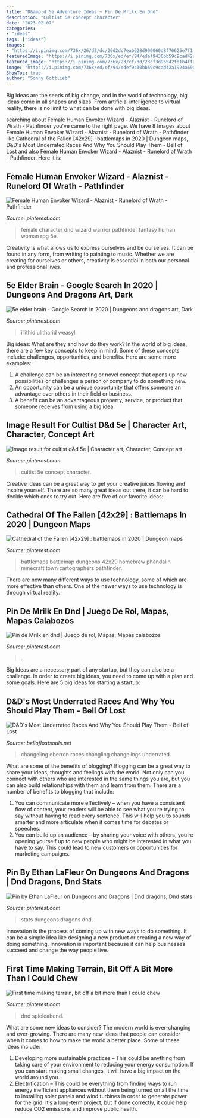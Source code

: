```yaml
---
title: "D&amp;d 5e Adventure Ideas ~ Pin De Mrilk En Dnd"
description: "Cultist 5e concept character"
date: "2023-02-07"
categories:
- "ideas"
tags: ["ideas"]
images:
- "https://i.pinimg.com/736x/26/d2/dc/26d2dc7eab628d900060d8f76625e7f1.jpg"
featuredImage: "https://i.pinimg.com/736x/ed/ef/94/edef9430bb59c9cad42a1924a69a68b6.jpg"
featured_image: "https://i.pinimg.com/736x/23/cf/3d/23cf3d95542fd1b4ffad9d12200aa2f5.jpg"
image: "https://i.pinimg.com/736x/ed/ef/94/edef9430bb59c9cad42a1924a69a68b6.jpg"
ShowToc: true
author: "Sonny Gottlieb"
---
```



Big ideas are the seeds of big change, and in the world of technology, big ideas come in all shapes and sizes. From artificial intelligence to virtual reality, there is no limit to what can be done with big ideas.

	

		
searching about Female Human Envoker Wizard - Alaznist - Runelord of Wrath - Pathfinder you've came to the right page. We have 8 Images about Female Human Envoker Wizard - Alaznist - Runelord of Wrath - Pathfinder like Cathedral of the Fallen [42x29] : battlemaps in 2020 | Dungeon maps, D&amp;D&#039;s Most Underrated Races And Why You Should Play Them - Bell of Lost and also Female Human Envoker Wizard - Alaznist - Runelord of Wrath - Pathfinder. Here it is:
		
    
## Female Human Envoker Wizard - Alaznist - Runelord Of Wrath - Pathfinder

<img loading=lazy src="https://i.pinimg.com/736x/49/38/ba/4938ba7e29afe8cce7e5da09b41c2228.jpg" onerror="this.onerror=null;this.src='https://tse1.mm.bing.net/th?id=OIP.FVpWrOCqjhSbEbV6MOjPcAHaMx&amp;pid=15.1';" alt="Female Human Envoker Wizard - Alaznist - Runelord of Wrath - Pathfinder">

_Source: pinterest.com_

>female character dnd wizard warrior pathfinder fantasy human woman rpg 5e. 

	

Creativity is what allows us to express ourselves and be ourselves. It can be found in any form, from writing to painting to music. Whether we are creating for ourselves or others, creativity is essential in both our personal and professional lives.

    
## 5e Elder Brain - Google Search In 2020 | Dungeons And Dragons Art, Dark

<img loading=lazy src="https://i.pinimg.com/736x/fd/59/74/fd597494dafeac319778bf8c63f832e4.jpg" onerror="this.onerror=null;this.src='https://tse1.mm.bing.net/th?id=OIP.RhREHoEQxPEACJsdO_pzgQHaLH&amp;pid=15.1';" alt="5e elder brain - Google Search in 2020 | Dungeons and dragons art, Dark">

_Source: pinterest.com_

>illithid ulitharid weasyl. 

	

Big ideas: What are they and how do they work?
In the world of big ideas, there are a few key concepts to keep in mind. Some of these concepts include: challenges, opportunities, and benefits. Here are some more examples:
1. A challenge can be an interesting or novel concept that opens up new possibilities or challenges a person or company to do something new. 
2. An opportunity can be a unique opportunity that offers someone an advantage over others in their field or business. 
3. A benefit can be an advantageous property, service, or product that someone receives from using a big idea.

    
## Image Result For Cultist D&amp;d 5e | Character Art, Character, Concept Art

<img loading=lazy src="https://i.pinimg.com/736x/26/d2/dc/26d2dc7eab628d900060d8f76625e7f1.jpg" onerror="this.onerror=null;this.src='https://tse2.mm.bing.net/th?id=OIP.b1mo1mv0icx89yzOXjqj0gCuFm&amp;pid=15.1';" alt="Image result for cultist d&amp;d 5e | Character art, Character, Concept art">

_Source: pinterest.com_

>cultist 5e concept character. 

	

Creative ideas can be a great way to get your creative juices flowing and inspire yourself. There are so many great ideas out there, it can be hard to decide which ones to try out. Here are five of our favorite ideas: 

    
## Cathedral Of The Fallen [42x29] : Battlemaps In 2020 | Dungeon Maps

<img loading=lazy src="https://i.pinimg.com/736x/ed/ef/94/edef9430bb59c9cad42a1924a69a68b6.jpg" onerror="this.onerror=null;this.src='https://tse1.mm.bing.net/th?id=OIP.nZfNg_5qj5PM3aszW6xqBQHaKu&amp;pid=15.1';" alt="Cathedral of the Fallen [42x29] : battlemaps in 2020 | Dungeon maps">

_Source: pinterest.com_

>battlemaps battlemap dungeons 42x29 homebrew phandalin minecraft town cartographers pathfinder. 

	

There are now many different ways to use technology, some of which are more effective than others. One of the newer ways to use technology is through virtual reality.

    
## Pin De Mrilk En Dnd | Juego De Rol, Mapas, Mapas Calabozos

<img loading=lazy src="https://i.pinimg.com/736x/76/1a/e9/761ae9ac6d5c039c109326c86d429e05.jpg" onerror="this.onerror=null;this.src='https://tse3.mm.bing.net/th?id=OIP.gccJ2ubM6x_LLj4sZOLfFAHaOz&amp;pid=15.1';" alt="Pin de Mrilk en dnd | Juego de rol, Mapas, Mapas calabozos">

_Source: pinterest.com_

>. 

	

Big Ideas are a necessary part of any startup, but they can also be a challenge. In order to create big ideas, you need to come up with a plan and some goals. Here are 5 big ideas for starting a startup: 

    
## D&amp;D&#039;s Most Underrated Races And Why You Should Play Them - Bell Of Lost

<img loading=lazy src="https://www.belloflostsouls.net/wp-content/uploads/2021/01/Changeling.jpg" onerror="this.onerror=null;this.src='https://tse4.mm.bing.net/th?id=OIP.BTGGPEzc_400LR9396yXtAHaK3&amp;pid=15.1';" alt="D&amp;D&#039;s Most Underrated Races And Why You Should Play Them - Bell of Lost">

_Source: belloflostsouls.net_

>changeling eberron races changling changelings underrated. 

	

What are some of the benefits of blogging?
Blogging can be a great way to share your ideas, thoughts and feelings with the world. Not only can you connect with others who are interested in the same things you are, but you can also build relationships with them and learn from them. There are a number of benefits to blogging that include: 
1) You can communicate more effectively – when you have a consistent flow of content, your readers will be able to see what you’re trying to say without having to read every sentence. This will help you to sounds smarter and more articulate when it comes time for debates or speeches. 
2) You can build up an audience – by sharing your voice with others, you’re opening yourself up to new people who might be interested in what you have to say. This could lead to new customers or opportunities for marketing campaigns.

    
## Pin By Ethan LaFleur On Dungeons And Dragons | Dnd Dragons, Dnd Stats

<img loading=lazy src="https://i.pinimg.com/736x/23/cf/3d/23cf3d95542fd1b4ffad9d12200aa2f5.jpg" onerror="this.onerror=null;this.src='https://tse4.mm.bing.net/th?id=OIP.3PrfGuyFt-VhZGMnKC4GGgHaNK&amp;pid=15.1';" alt="Pin by Ethan LaFleur on Dungeons and Dragons | Dnd dragons, Dnd stats">

_Source: pinterest.com_

>stats dungeons dragons dnd. 

	

Innovation is the process of coming up with new ways to do something. It can be a simple idea like designing a new product or creating a new way of doing something. Innovation is important because it can help businesses succeed and change the way people live.

    
## First Time Making Terrain, Bit Off A Bit More Than I Could Chew

<img loading=lazy src="https://i.pinimg.com/736x/dd/69/3d/dd693d713d1c76afb3ce112c78f11439.jpg" onerror="this.onerror=null;this.src='https://tse3.mm.bing.net/th?id=OIP.C10XtAzD4XbYd0auamPBWAHaJ3&amp;pid=15.1';" alt="First time making terrain, bit off a bit more than I could chew">

_Source: pinterest.com_

>dnd spieleabend. 

	

What are some new ideas to consider?
The modern world is ever-changing and ever-growing. There are many new ideas that people can consider when it comes to how to make the world a better place. Some of these ideas include: 
1. Developing more sustainable practices – This could be anything from taking care of your environment to reducing your energy consumption. If you can start making small changes, it will have a big impact on the world around you. 
2. Electrification – This could be everything from finding ways to run energy inefficient appliances without them being turned on all the time to installing solar panels and wind turbines in order to generate power for the grid. It’s a long-term project, but if done correctly, it could help reduce CO2 emissions and improve public health. 

